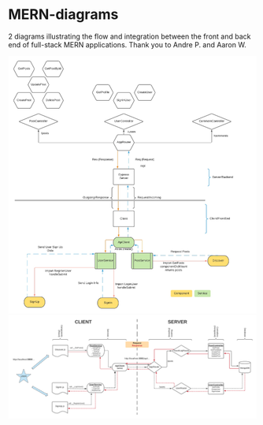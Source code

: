 # MERN-diagrams
2 diagrams illustrating the flow and integration between the front and back end of full-stack MERN applications. Thank you to Andre P. and Aaron W.


![Andre's Chart](AndreMernFlow.jpg)
![Aaron's Chart](AaronMERNFlow.png)
